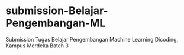 # submission-Belajar-Pengembangan-ML
Submission Tugas Belajar Pengembangan Machine Learning Dicoding, Kampus Merdeka Batch 3
